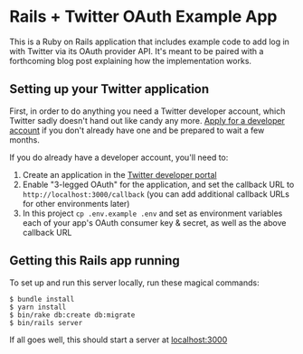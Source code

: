 # Rails + Twitter OAuth Example App

This is a Ruby on Rails application that includes example code to add log in
with Twitter via its OAuth provider API. It's meant to be paired with a
forthcoming blog post explaining how the implementation works.

## Setting up your Twitter application

First, in order to do anything you need a Twitter developer account, which
Twitter sadly doesn't hand out like candy any more. [Apply for a developer
account](https://developer.twitter.com/en/apply-for-access) if you don't already
have one and be prepared to wait a few months.

If you do already have a developer account, you'll need to:

1. Create an application in the [Twitter developer
   portal](https://developer.twitter.com/en/portal/dashboard)
2. Enable "3-legged OAuth" for the application, and set the callback URL to
   `http://localhost:3000/callback` (you can add additional callback URLs for other
   environments later)
3. In this project `cp .env.example .env` and set as environment
   variables each of your app's OAuth consumer key & secret, as well as the
   above callback URL

## Getting this Rails app running

To set up and run this server locally, run these magical commands:

```
$ bundle install
$ yarn install
$ bin/rake db:create db:migrate
$ bin/rails server
```

If all goes well, this should start a server at
[localhost:3000](http://localhost:3000)


